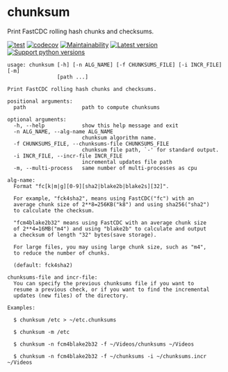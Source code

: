 # chunksum

Print FastCDC rolling hash chunks and checksums.

[![test](https://github.com/xyb/chunksum/actions/workflows/test.yml/badge.svg)](https://github.com/xyb/chunksum/actions/workflows/test.yml)
[![codecov](https://codecov.io/gh/xyb/chunksum/branch/main/graph/badge.svg?token=LR3ET0TBK2)](https://codecov.io/gh/xyb/chunksum)
[![Maintainability](https://api.codeclimate.com/v1/badges/9bd0a3b4fcefb196b2f8/maintainability)](https://codeclimate.com/github/xyb/chunksum/maintainability)
[![Latest version](https://img.shields.io/pypi/v/chunksum.svg)](https://pypi.org/project/chunksum/)
[![Support python versions](https://img.shields.io/pypi/pyversions/chunksum)](https://pypi.org/project/chunksum/)

```
usage: chunksum [-h] [-n ALG_NAME] [-f CHUNKSUMS_FILE] [-i INCR_FILE] [-m]
                [path ...]

Print FastCDC rolling hash chunks and checksums.

positional arguments:
  path                  path to compute chunksums

optional arguments:
  -h, --help            show this help message and exit
  -n ALG_NAME, --alg-name ALG_NAME
                        chunksum algorithm name.
  -f CHUNKSUMS_FILE, --chunksums-file CHUNKSUMS_FILE
                        chunksum file path, `-' for standard output.
  -i INCR_FILE, --incr-file INCR_FILE
                        incremental updates file path
  -m, --multi-process   same number of multi-processes as cpu

alg-name:
  Format "fc[k|m|g][0-9][sha2|blake2b|blake2s][32]".

  For example, "fck4sha2", means using FastCDC("fc") with an
  average chunk size of 2**8=256KB("k8") and using sha256("sha2")
  to calculate the checksum.

  "fcm4blake2b32" means using FastCDC with an average chunk size
  of 2**4=16MB("m4") and using "blake2b" to calculate and output
  a checksum of length "32" bytes(save storage).

  For large files, you may using large chunk size, such as "m4",
  to reduce the number of chunks.

  (default: fck4sha2)

chunksums-file and incr-file:
  You can specify the previous chunksums file if you want to
  resume a previous check, or if you want to find the incremental
  updates (new files) of the directory.

Examples:

  $ chunksum /etc > ~/etc.chunksums

  $ chunksum -m /etc

  $ chunksum -n fcm4blake2b32 -f ~/Videos/chunksums ~/Videos

  $ chunksum -n fcm4blake2b32 -f ~/chunksums -i ~/chunksums.incr ~/Videos
```
